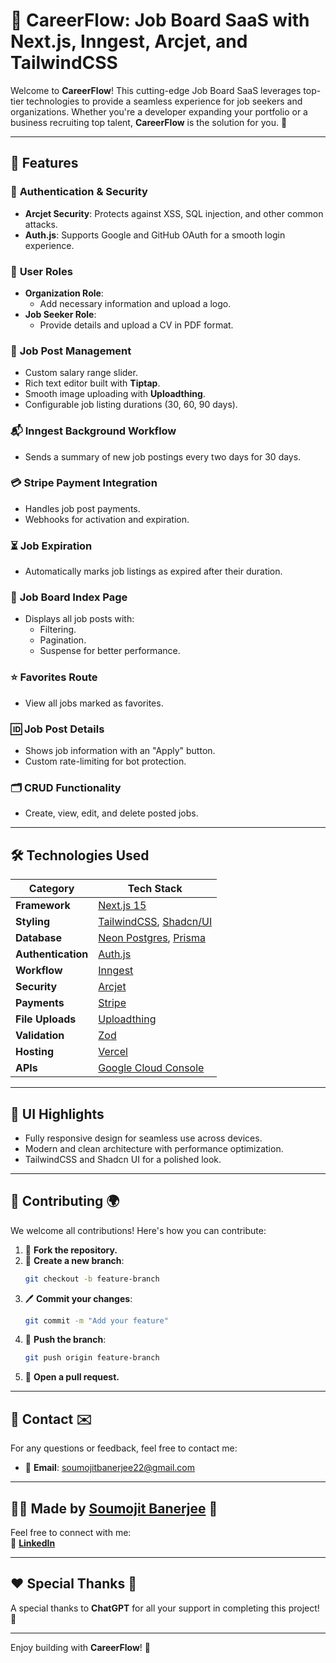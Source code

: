 # 🚀 **CareerFlow**: Job Board SaaS with Next.js, Inngest, Arcjet, and TailwindCSS

Welcome to **CareerFlow**! This cutting-edge Job Board SaaS leverages top-tier technologies to provide a seamless experience for job seekers and organizations. Whether you're a developer expanding your portfolio or a business recruiting top talent, **CareerFlow** is the solution for you. 🌟

---

## 🌟 **Features**

### 🔐 **Authentication & Security**
- **Arcjet Security**: Protects against XSS, SQL injection, and other common attacks.
- **Auth.js**: Supports Google and GitHub OAuth for a smooth login experience.

### 👥 **User Roles**
- **Organization Role**:
  - Add necessary information and upload a logo.
- **Job Seeker Role**:
  - Provide details and upload a CV in PDF format.

### 📝 **Job Post Management**
- Custom salary range slider.
- Rich text editor built with **Tiptap**.
- Smooth image uploading with **Uploadthing**.
- Configurable job listing durations (30, 60, 90 days).

### 📬 **Inngest Background Workflow**
- Sends a summary of new job postings every two days for 30 days.

### 💳 **Stripe Payment Integration**
- Handles job post payments.
- Webhooks for activation and expiration.

### ⏳ **Job Expiration**
- Automatically marks job listings as expired after their duration.

### 📄 **Job Board Index Page**
- Displays all job posts with:
  - Filtering.
  - Pagination.
  - Suspense for better performance.

### ⭐ **Favorites Route**
- View all jobs marked as favorites.

### 🆔 **Job Post Details**
- Shows job information with an "Apply" button.
- Custom rate-limiting for bot protection.

### 🗂️ **CRUD Functionality**
- Create, view, edit, and delete posted jobs.

---

## 🛠️ **Technologies Used**

| **Category**          | **Tech Stack**                                                |
|-----------------------|--------------------------------------------------------------|
| **Framework**         | [Next.js 15](https://nextjs.org)                             |
| **Styling**           | [TailwindCSS](https://tailwindcss.com), [Shadcn/UI](https://ui.shadcn.com) |
| **Database**          | [Neon Postgres](https://neon.tech/), [Prisma](https://prisma.io) |
| **Authentication**    | [Auth.js](https://authjs.dev/)                               |
| **Workflow**          | [Inngest](https://innge.st/yt-jm-1)                          |
| **Security**          | [Arcjet](https://launch.arcjet.com/hIZ0QxX)                  |
| **Payments**          | [Stripe](https://stripe.com/)                                |
| **File Uploads**      | [Uploadthing](https://uploadthing.com/)                      |
| **Validation**        | [Zod](https://zod.dev/)                                      |
| **Hosting**           | [Vercel](https://vercel.com/)                                |
| **APIs**              | [Google Cloud Console](https://console.cloud.google.com/)    |

---

## 🎨 **UI Highlights**
- Fully responsive design for seamless use across devices.
- Modern and clean architecture with performance optimization.
- TailwindCSS and Shadcn UI for a polished look.

---

## 💬 **Contributing 🌍**

We welcome all contributions! Here's how you can contribute:

1. 🍴 **Fork the repository.**
2. 🌿 **Create a new branch**:
    ```bash
    git checkout -b feature-branch
    ```
3. 🖊️ **Commit your changes**:
    ```bash
    git commit -m "Add your feature"
    ```
4. 🚀 **Push the branch**:
    ```bash
    git push origin feature-branch
    ```
5. 🔀 **Open a pull request.**

---

## 📧 **Contact ✉️**

For any questions or feedback, feel free to contact me:

- 📧 **Email**: [soumojitbanerjee22@gmail.com](mailto:soumojitbanerjee22@gmail.com)

---

## 👨‍💻 **Made by [Soumojit Banerjee](https://www.linkedin.com/in/soumojit-banerjee-4914b3228/)** 💼

Feel free to connect with me:  
🔗 [**LinkedIn**](https://www.linkedin.com/in/soumojit-banerjee-4914b3228/)  

---

## ❤️ **Special Thanks 🙏**

A special thanks to **ChatGPT** for all your support in completing this project! 🌟

---

Enjoy building with **CareerFlow**! 🚀
